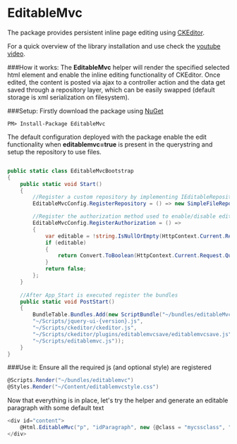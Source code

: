 EditableMvc
===========
The package provides persistent inline page editing using [CKEditor](http://ckeditor.com/).

For a quick overview of the library installation and use check the [youtube video](http://youtu.be/wFj9-j8RF1c).

###How it works:
The <strong>EditableMvc</strong> helper will render the specified selected html element and enable the inline editing functionality
of CKEditor. Once edited, the content is posted via ajax to a controller action and the data get saved through a
repository layer, which can be easily swapped (default storage is xml serialization on filesystem).

###Setup:
Firstly download the package using [NuGet](http://docs.nuget.org/docs/start-here/installing-nuget)

    PM> Install-Package EditableMvc
    
The default configuration deployed with the package enable the edit functionality when <strong>editablemvc=true</strong> is present 
in the querystring and setup the repository to use files. 

```C#

public static class EditableMvcBootstrap
{
    public static void Start()
    {
        //Register a custom repository by implementing IEditableRepository 
        EditableMvcConfig.RegisterRepository = () => new SimpleFileRepository("~/App_Data");

        //Register the authorization method used to enable/disable editing on the html element
        EditableMvcConfig.RegisterAuthorization = () =>
        {
            var editable = !string.IsNullOrEmpty(HttpContext.Current.Request.QueryString["editablemvc"]);
            if (editable)
            {
                return Convert.ToBoolean(HttpContext.Current.Request.QueryString["editablemvc"]);
            }
            return false;
        };
    }
    
    //After App_Start is executed register the bundles
    public static void PostStart()
    {
        BundleTable.Bundles.Add(new ScriptBundle("~/bundles/editableMvc").Include(
        "~/Scripts/jquery-ui-{version}.js",
        "~/Scripts/ckeditor/ckeditor.js",
        "~/Scripts/ckeditor/plugins/editablemvcsave/editablemvcsave.js",
        "~/Scripts/editablemvc.js"));
    }
}
```

###Use it:
Ensure all the required js (and optional style) are registered

```C#
@Scripts.Render("~/bundles/editablemvc")
@Styles.Render("~/Content/editablemvcstyle.css")
```

Now that everything is in place, let's try the helper and generate an editable paragraph with some default text


```C#
<div id="content">
    @Html.EditableMvc("p", "idParagraph", new {@class = "mycssclass", "<strong>Lorem ipsum...</strong>")
</div>    

```
